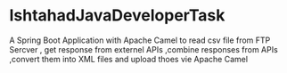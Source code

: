 # IshtahadJavaDeveloperTask
 A Spring Boot Application with Apache Camel to read csv file from FTP Sercver , get response from externel APIs ,combine responses from APIs ,convert them into XML files and upload thoes vie Apache Camel 

